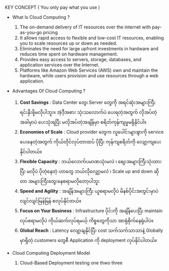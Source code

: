 
KEY CONCEPT ( You only pay what you use )

- What Is Cloud Computing ?
	1. The on-demand delivery of IT resources over the internet with pay-as-you-go pricing
	2. It allows rapid access to flexible and low-cost IT resources, enabling you to scale resources up or down as needed.
	3. Eliminates the need for large upfront investments in hardware and reduces time spent on hardware management.
	4. Provides easy access to servers, storage, databases, and application services over the Internet.
	5. Platforms like Amazon Web Services (AWS) own and maintain the hardware, while users provision and use resources through a web application.

- Advantages Of Cloud Computing ?
	1. **Cost Savings** :  Data Center တွေ၊ Server တွေကို အရင်ဆုံးအများကြီးရင်းနှီးဖို့မလိုပါဘူး။ အဲ့ဒီ့အစား သုံးသလောက်ပဲ ပေးရတဲ့အတွက် လိုအပ်တဲ့အခါမှာပဲ ပေးသုံးရပြီး မလိုအပ်တဲ့အချိန်မှာ စရိတ်ကုန်ကျမှုမရှိနိုင်ပါ။
	2. **Economies of Scale** : Cloud provider တွေက လူပေါင်းများစွာကို service ပေးနေတဲ့အတွက် ကိုယ်တိုင်လုပ်တာထပ် ပိုပြီး ကုန်ကျစရိတ်ကို လျော့ကျပေးနိုင်ပါတယ်။
	3. **Flexible Capacity** : ဘယ်လောက်ပမာဏသုံးမလဲ ၊ စျေးအများကြီးသုံးထားပြီး မလိုပဲ ပိုတဲ့နေတဲ့ ဟာတွေ ဘယ်လိုလျှော့မလဲ ၊ Scale up and down ဆိုတာ အများကြီးတွေးနေစရာမလိုတော့ပါဘူး
	4. **Speed and Agility** : အချိန်အများကြီး ယူစရာမလိုပဲ မိနစ်ပိုင်းအတွင်းမှာပဲ လျင်လျင်မြန်မြန် စလုပ်နိုင်တယ်။ 
	5. **Focus on Your Business** : Infrastructure ပိုင်းကို အချိန်ပေးပြီး maintain လုပ်စရာမလိုပဲ ကိုယ်ဆက်လုပ်ရမယ့် ကိစ္စတွေကိုသာ အာရုံစိုက်နေရုံပါပဲ။ 
	6. **Global Reach** : Latency လျော့ချနိုင်ပြီး cost သက်သက်သာသာနဲ့ Globally မှာရှိတဲ့ customers တွေစီ Application ကို deployment လုပ်နိုင်ပါတယ်။

- Cloud Computing Deployment Model
	1. Cloud-Based Deployment 
		testing one thwo three